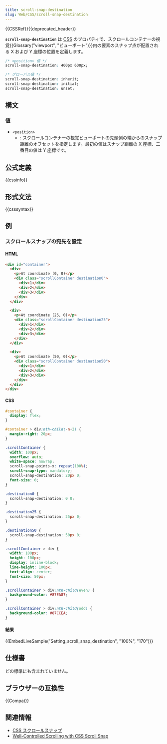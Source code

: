 ```yaml
---
title: scroll-snap-destination
slug: Web/CSS/scroll-snap-destination
---
```

{{CSSRef}}{{deprecated_header}}

**`scroll-snap-destination`** は [CSS](/ja/docs/Web/CSS) のプロパティで、スクロールコンテナーの視覚{{Glossary("viewport", "ビューポート")}}内の要素のスナップ点が配置される X および Y 座標の位置を定義します。

```css
/* <position> 値 */
scroll-snap-destination: 400px 600px;

/* グローバル値 */
scroll-snap-destination: inherit;
scroll-snap-destination: initial;
scroll-snap-destination: unset;
```

## 構文

### 値

- `<position>`
  - : スクロールコンテナーの視覚ビューポートの先頭側の端からのスナップ距離のオフセットを指定します。最初の値はスナップ距離の X 座標、二番目の値は Y 座標です。

## 公式定義

{{cssinfo}}

## 形式文法

{{csssyntax}}

## 例

<h3 id="Setting_scroll_snap_destination">スクロールスナップの宛先を設定</h3>

#### HTML

```html
<div id="container">
  <div>
    <p>At coordinate (0, 0)</p>
    <div class="scrollContainer destination0">
      <div>1</div>
      <div>2</div>
      <div>3</div>
    </div>
  </div>

  <div>
    <p>At coordinate (25, 0)</p>
    <div class="scrollContainer destination25">
      <div>1</div>
      <div>2</div>
      <div>3</div>
    </div>
  </div>

  <div>
    <p>At coordinate (50, 0)</p>
    <div class="scrollContainer destination50">
      <div>1</div>
      <div>2</div>
      <div>3</div>
    </div>
  </div>
</div>
```

#### CSS

```css
#container {
  display: flex;
}

#container > div:nth-child(-n+2) {
  margin-right: 20px;
}

.scrollContainer {
  width: 100px;
  overflow: auto;
  white-space: nowrap;
  scroll-snap-points-x: repeat(100%);
  scroll-snap-type: mandatory;
  scroll-snap-destination: 20px 0;
  font-size: 0;
}

.destination0 {
  scroll-snap-destination: 0 0;
}

.destination25 {
  scroll-snap-destination: 25px 0;
}

.destination50 {
  scroll-snap-destination: 50px 0;
}

.scrollContainer > div {
  width: 100px;
  height: 100px;
  display: inline-block;
  line-height: 100px;
  text-align: center;
  font-size: 50px;
}

.scrollContainer > div:nth-child(even) {
  background-color: #87EA87;
}

.scrollContainer > div:nth-child(odd) {
  background-color: #87CCEA;
}
```

#### 結果

{{EmbedLiveSample("Setting_scroll_snap_destination", "100%", "170")}}

## 仕様書

どの標準にも含まれていません。

## ブラウザーの互換性

{{Compat}}

## 関連情報

- [CSS スクロールスナップ](/ja/docs/Web/CSS/CSS_Scroll_Snap)
- [Well-Controlled Scrolling with CSS Scroll Snap](https://web.dev/css-scroll-snap/)
